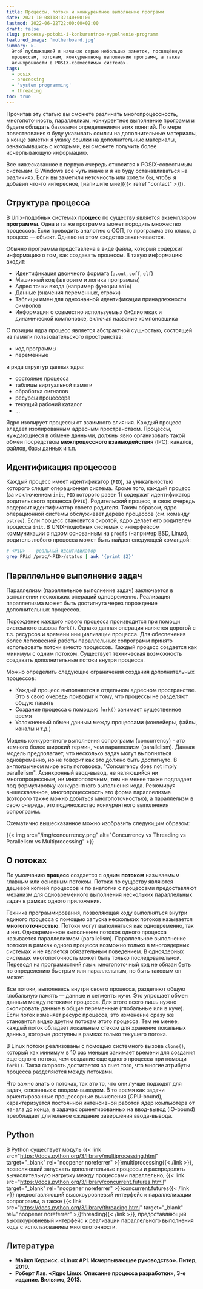 ```yaml
---
title: Процессы, потоки и конкурентное выполнение программ
date: 2021-10-08T18:32:40+00:00
lastmod: 2022-06-22T22:00:00+02:00
draft: false
slug: processy-potoki-i-konkurentnoe-vypolnenie-programm
featured_image: 'motherboard.jpg'
summary: >-
  Этой публикацией я начинаю серию небольших заметок, посвящённую
  процессам, потокам, конкурентному выполнению программ, а также
  асинхронности в POSIX-совместимых системах.
tags:
  - posix
  - processing
  - 'system programming'
  - threading
toc: true
---
```


Прочитав эту статью вы сможете различать многопроцессность, многопоточность, параллелизм, конкурентное выполнение программ и будете обладать базовыми определениями этих понятий. По мере повествования я буду указывать ссылки на дополнительные материалы, а конце заметки я укажу ссылки на дополнительные материалы, ознакомившись с которыми, вы сможете получить более исчерпывающую информацию.

Все нижесказанное в первую очередь относится к POSIX-совестимым системам. В Windows всё чуть иначе и я не буду останавливаться на различиях. Если вы заметили неточность или хотели бы, чтобы я добавил что-то интересное, [напишите мне]({{< relref "contact" >}}).

## Структура процесса

В Unix-подобных системах **процесс** по существу является экземпляром **программы**. Одна и та же программа может породить множество процессов. Если проводить аналогию с ООП, то программа это класс, а процесс — объект. Однако на этом сходство заканчивается.

Обычно программа представлена в виде файла, который содержит информацию о том, как создавать процессы. В такую информацию входит:

*   Идентификация двоичного формата (`a.out`, `coff`, `elf`)
*   Машинный код (алгоритм и логика программы)
*   Адрес точки входа (например функции `main`)
*   Данные (значения переменных, строки)
*   Таблицы имен для однозначной идентификации принадлежности символов
*   Информация о совместно используемых библиотеках и динамической компоновке, включая название компоновщика

С позиции ядра процесс является абстрактной сущностью, состоящей из памяти пользовательского пространства:

*   код программы
*   переменные

и ряда структур данных ядра:

*   состояние процесса
*   таблицы виртуальной памяти
*   обработка сигналов
*   ресурсы процессора
*   текущий рабочий каталог
*   …

Ядро изолирует процессы от взаимного влияния. Каждый процесс владеет изолированным адресным пространством. Процессы, нуждающиеся в обмене данными, должны явно организовать такой обмен посредством **межпроцессного взаимодействия** (IPC): каналов, файлов, базы данных и т.п.

## Идентификация процессов

Каждый процесс имеет идентификатор (`PID`), за уникальностью которого следит операционная система. Кроме того, каждый процесс (за исключением `init`, `PID` которого равен 1) содержит идентификатор родительского процесса (`PPID`). Родительский процесс, в свою очередь содержит идентификатор своего родителя. Таким образом, ядро операционной системы обслуживает дерево процессов (см. команду `pstree`). Если процесс становится сиротой, ядро делает его родителем процесса `init`. В UNIX-подобных системах с интерфейсом коммуникации с ядром основанным на `procfs` (например BSD, Linux), родитель любого процесса может быть найден следующей командой:

~~~ bash
# <PID> -- реальный идентификатор
grep PPid /proc/<PID>/status | awk '{print $2}'
~~~

## Параллельное выполнение задач

Параллелизм (параллельное выполнение задач) заключается в выполнении нескольких операций одновременно. Реализация параллелизма может быть достигнута через порождение дополнительных процессов.

Порождение каждого нового процесса производится при помощи системного вызова `fork()`. Однако данная операция является дорогой с т.з. ресурсов и времени инициализации процесса. Для обеспечения более легковесной работы параллельных сопрограмм принято использовать потоки вместо процессов. Каждый процесс создается как минимум с одним потоком. Существует техническая возможность создавать дополнительные потоки внутри процесса.

Можно определить следующие ограничения создания дополнительных процессов:

*   Каждый процесс выполняется в отдельном адресном пространстве. Это в свою очередь приводит к тому, что процессы не разделяют общую память
*   Создание процесса с помощью `fork()` занимает существенное время
*   Усложненный обмен данным между процессами (конвейеры, файлы, каналы и т.д.)

Модель конкурентного выполнения сопрограмм (concurrency) - это немного более широкий термин, чем параллелизм (parallelism). Данная модель предполагает, что несколько задач могут выполняться одновременно, но не говорит как это должно быть достигнуто. В англоязычном мире есть поговорка, "Concurrency does not imply parallelism". Асинхронный ввод-вывод, не являющийся ни многопроцессным, ни многопоточным, тем не менее также подпадает под формулировку конкурентного выполнения кода. Резюмируя вышесказанное, многопроцессность это форма параллелизма (которого также можно добиться многопоточностью), а параллелизм в свою очередь, это подмножество конкурентного выполнения сопрограмм.

Схематично вышесказанное можно изобразить следующим образом:

{{< img src="/img/concurrency.png" alt="Concurrency vs Threading vs Parallelism vs Multiprocessing" >}}

## О потоках

По умолчанию **процесс** создается с одним **потоком** называемым главным или основным потоком. Потоки по существу являются дешевой копией процессов и по аналогии с процессами предоставляют механизм для одновременного выполнения нескольких параллельных задач в рамках одного приложения.

Техника программирования, позволяющая коду выполняться внутри единого процесса с помощью запуска нескольких потоков называется **многопоточностью**. Потоки могут выполняться как одновременно, так и нет. Одновременное выполнение потоков одного процесса называется параллелизмом (parallelism). Параллельное выполнение потоков в рамках одного процесса возможно только в многоядерных системах и не является обязательным поведением. В одноядерных системах многопоточность может быть только последовательной. Переводя на програмисткий язык: многопоточный код не обязан быть по определению быстрым или параллельным, но быть таковым он может.

Все потоки, выполняясь внутри своего процесса, разделяют общую глобальную память — данные и сегменты кучи. Это упрощает обмен данным между потоками процесса. Для этого всего лишь нужно скопировать данные в общие переменные (глобальные или в куче). Если поток изменяет ресурс процесса, это изменение сразу же становится видно другим потокам этого процесса. Тем не менее, каждый поток обладает локальным стеком для хранение локальных данных, которые доступны в рамках только текущего потока.

В Linux потоки реализованы с помощью системного вызова `clone()`, который как минимум в 10 раз меньше занимает времени для создания еще одного потока, чем создание еще одного процесса при помощи `fork()`. Такая скорость достигается за счет того, что многие атрибуты процесса разделяются между потоками.

Что важно знать о потоках, так это то, что они лучше подходят для задач, связанных с вводом-выводом. В то время как задачи ориентированные процессорные вычисления (CPU-bound), характеризуется постоянной интенсивной работой ядер компьютера от начала до конца, в задачах ориентированных на ввод-вывод (IO-bound) преобладает длительное ожидание завершения ввода-вывода.

## Python

В Python существует модуль {{< link src="https://docs.python.org/3/library/multiprocessing.html" target="_blank" rel="noopener noreferrer" >}}multiprocessing{{< /link >}}, позволяющий запускать дополнительные процессы и распределять вычислительную нагрузку между процессами параллельно, {{< link src="https://docs.python.org/3/library/concurrent.futures.htmll" target="_blank" rel="noopener noreferrer" >}}concurrent.futures{{< /link >}} предоставляющий высокоуровневый интерфейс к параллелизации сопрограмм, а также {{< link src="https://docs.python.org/3/library/threading.html" target="_blank" rel="noopener noreferrer" >}}threading{{< /link >}}, предоставляющий высокоуровневый интерфейс к реализации параллельного выполнения кода с использованием многопоточности.

## Литература

-   **Майкл Керриск. «Linux API. Исчерпывающее руководство». Питер, 2019.**
-   **Роберт Лав. «Ядро Linux. Описание процесса разработки», 3-е издание. Вильямс, 2013.**
